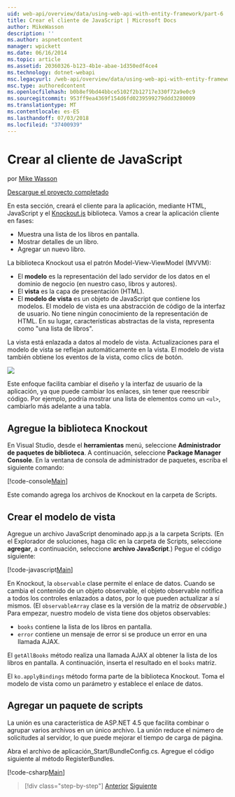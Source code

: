 ```yaml
---
uid: web-api/overview/data/using-web-api-with-entity-framework/part-6
title: Crear el cliente de JavaScript | Microsoft Docs
author: MikeWasson
description: ''
ms.author: aspnetcontent
manager: wpickett
ms.date: 06/16/2014
ms.topic: article
ms.assetid: 20360326-b123-4b1e-abae-1d350edf4ce4
ms.technology: dotnet-webapi
msc.legacyurl: /web-api/overview/data/using-web-api-with-entity-framework/part-6
msc.type: authoredcontent
ms.openlocfilehash: b0b8ef9bd44bbce5102f2b12717e330f72a9e0c9
ms.sourcegitcommit: 953ff9ea4369f154d6fd0239599279ddd3280009
ms.translationtype: MT
ms.contentlocale: es-ES
ms.lasthandoff: 07/03/2018
ms.locfileid: "37400939"
---
```

<a name="create-the-javascript-client"></a>Crear al cliente de JavaScript
====================
por [Mike Wasson](https://github.com/MikeWasson)

[Descargue el proyecto completado](https://github.com/MikeWasson/BookService)

En esta sección, creará el cliente para la aplicación, mediante HTML, JavaScript y el [Knockout.js](http://knockoutjs.com/) biblioteca. Vamos a crear la aplicación cliente en fases:

- Muestra una lista de los libros en pantalla.
- Mostrar detalles de un libro.
- Agregar un nuevo libro.

La biblioteca Knockout usa el patrón Model-View-ViewModel (MVVM):

- El **modelo** es la representación del lado servidor de los datos en el dominio de negocio (en nuestro caso, libros y autores).
- El **vista** es la capa de presentación (HTML).
- El **modelo de vista** es un objeto de JavaScript que contiene los modelos. El modelo de vista es una abstracción de código de la interfaz de usuario. No tiene ningún conocimiento de la representación de HTML. En su lugar, características abstractas de la vista, representa como &quot;una lista de libros&quot;.

La vista está enlazada a datos al modelo de vista. Actualizaciones para el modelo de vista se reflejan automáticamente en la vista. El modelo de vista también obtiene los eventos de la vista, como clics de botón.

![](part-6/_static/image1.png)

Este enfoque facilita cambiar el diseño y la interfaz de usuario de la aplicación, ya que puede cambiar los enlaces, sin tener que reescribir código. Por ejemplo, podría mostrar una lista de elementos como un `<ul>`, cambiarlo más adelante a una tabla.

## <a name="add-the-knockout-library"></a>Agregue la biblioteca Knockout

En Visual Studio, desde el **herramientas** menú, seleccione **Administrador de paquetes de biblioteca**. A continuación, seleccione **Package Manager Console**. En la ventana de consola de administrador de paquetes, escriba el siguiente comando:

[!code-console[Main](part-6/samples/sample1.cmd)]

Este comando agrega los archivos de Knockout en la carpeta de Scripts.

## <a name="create-the-view-model"></a>Crear el modelo de vista

Agregue un archivo JavaScript denominado app.js a la carpeta Scripts. (En el Explorador de soluciones, haga clic en la carpeta de Scripts, seleccione **agregar**, a continuación, seleccione **archivo JavaScript**.) Pegue el código siguiente:

[!code-javascript[Main](part-6/samples/sample2.js)]

En Knockout, la `observable` clase permite el enlace de datos. Cuando se cambia el contenido de un objeto observable, el objeto observable notifica a todos los controles enlazados a datos, por lo que pueden actualizar a sí mismos. (El `observableArray` clase es la versión de la matriz de *observable*.) Para empezar, nuestro modelo de vista tiene dos objetos observables:

- `books` contiene la lista de los libros en pantalla.
- `error` contiene un mensaje de error si se produce un error en una llamada AJAX.

El `getAllBooks` método realiza una llamada AJAX al obtener la lista de los libros en pantalla. A continuación, inserta el resultado en el `books` matriz.

El `ko.applyBindings` método forma parte de la biblioteca Knockout. Toma el modelo de vista como un parámetro y establece el enlace de datos.

## <a name="add-a-script-bundle"></a>Agregar un paquete de scripts

La unión es una característica de ASP.NET 4.5 que facilita combinar o agrupar varios archivos en un único archivo. La unión reduce el número de solicitudes al servidor, lo que puede mejorar el tiempo de carga de página.

Abra el archivo de aplicación\_Start/BundleConfig.cs. Agregue el código siguiente al método RegisterBundles.

[!code-csharp[Main](part-6/samples/sample3.cs)]

> [!div class="step-by-step"]
> [Anterior](part-5.md)
> [Siguiente](part-7.md)
